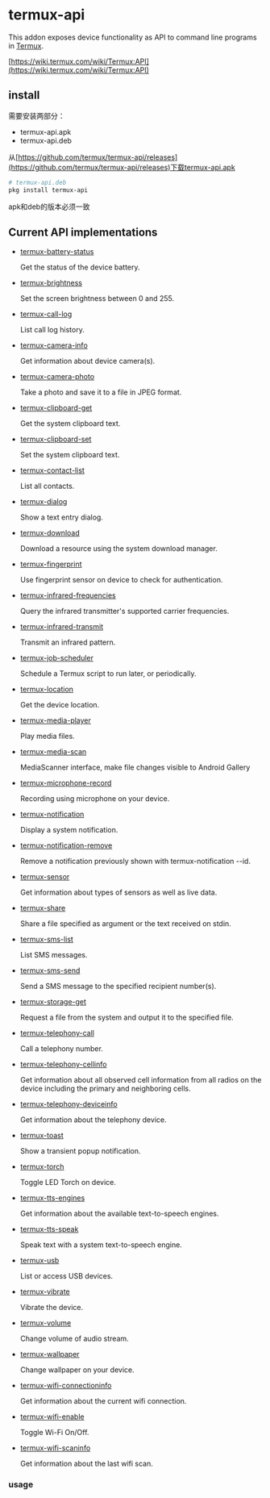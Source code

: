 # termux-api

This addon exposes device functionality as API to command line programs in [Termux](https://github.com/termux/).


[https://wiki.termux.com/wiki/Termux:API](https://wiki.termux.com/wiki/Termux:API)

## install

需要安装两部分：
- termux-api.apk
- termux-api.deb


从[https://github.com/termux/termux-api/releases](https://github.com/termux/termux-api/releases)下载termux-api.apk


``` bash
# termux-api.deb
pkg install termux-api
```

apk和deb的版本必须一致

## Current API implementations

- [termux-battery-status](https://wiki.termux.com/wiki/Termux-battery-status)

  Get the status of the device battery.

- [termux-brightness](https://wiki.termux.com/wiki/Termux-brightness)

  Set the screen brightness between 0 and 255.

- [termux-call-log](https://wiki.termux.com/wiki/Termux-call-log)

  List call log history.

- [termux-camera-info](https://wiki.termux.com/wiki/Termux-camera-info)

  Get information about device camera(s).

- [termux-camera-photo](https://wiki.termux.com/wiki/Termux-camera-photo)

  Take a photo and save it to a file in JPEG format.

- [termux-clipboard-get](https://wiki.termux.com/wiki/Termux-clipboard-get)

  Get the system clipboard text.

- [termux-clipboard-set](https://wiki.termux.com/wiki/Termux-clipboard-set)

  Set the system clipboard text.

- [termux-contact-list](https://wiki.termux.com/wiki/Termux-contact-list)

  List all contacts.

- [termux-dialog](https://wiki.termux.com/wiki/Termux-dialog)

  Show a text entry dialog.

- [termux-download](https://wiki.termux.com/wiki/Termux-download)

  Download a resource using the system download manager.

- [termux-fingerprint](https://wiki.termux.com/wiki/Termux-fingerprint)

  Use fingerprint sensor on device to check for authentication.

- [termux-infrared-frequencies](https://wiki.termux.com/wiki/Termux-infrared-frequencies)

  Query the infrared transmitter's supported carrier frequencies.

- [termux-infrared-transmit](https://wiki.termux.com/wiki/Termux-infrared-transmit)

  Transmit an infrared pattern.

- [termux-job-scheduler](https://wiki.termux.com/index.php?title=Termux-job-scheduler&action=edit&redlink=1)

  Schedule a Termux script to run later, or periodically.

- [termux-location](https://wiki.termux.com/wiki/Termux-location)

  Get the device location.

- [termux-media-player](https://wiki.termux.com/wiki/Termux-media-player)

  Play media files.

- [termux-media-scan](https://wiki.termux.com/wiki/Termux-media-scan)

  MediaScanner interface, make file changes visible to Android Gallery

- [termux-microphone-record](https://wiki.termux.com/wiki/Termux-microphone-record)

  Recording using microphone on your device.

- [termux-notification](https://wiki.termux.com/wiki/Termux-notification)

  Display a system notification.

- [termux-notification-remove](https://wiki.termux.com/wiki/Termux-notification-remove)

  Remove a notification previously shown with termux-notification --id.

- [termux-sensor](https://wiki.termux.com/wiki/Termux-sensor)

  Get information about types of sensors as well as live data.

- [termux-share](https://wiki.termux.com/wiki/Termux-share)

  Share a file specified as argument or the text received on stdin.

- [termux-sms-list](https://wiki.termux.com/wiki/Termux-sms-list)

  List SMS messages.

- [termux-sms-send](https://wiki.termux.com/wiki/Termux-sms-send)

  Send a SMS message to the specified recipient number(s).

- [termux-storage-get](https://wiki.termux.com/wiki/Termux-storage-get)

  Request a file from the system and output it to the specified file.

- [termux-telephony-call](https://wiki.termux.com/wiki/Termux-telephony-call)

  Call a telephony number.

- [termux-telephony-cellinfo](https://wiki.termux.com/wiki/Termux-telephony-cellinfo)

  Get information about all observed cell information from all radios on the device including the primary and neighboring cells.

- [termux-telephony-deviceinfo](https://wiki.termux.com/wiki/Termux-telephony-deviceinfo)

  Get information about the telephony device.

- [termux-toast](https://wiki.termux.com/wiki/Termux-toast)

  Show a transient popup notification.

- [termux-torch](https://wiki.termux.com/wiki/Termux-torch)

  Toggle LED Torch on device.

- [termux-tts-engines](https://wiki.termux.com/wiki/Termux-tts-engines)

  Get information about the available text-to-speech engines.

- [termux-tts-speak](https://wiki.termux.com/wiki/Termux-tts-speak)

  Speak text with a system text-to-speech engine.

- [termux-usb](https://wiki.termux.com/wiki/Termux-usb)

  List or access USB devices.

- [termux-vibrate](https://wiki.termux.com/wiki/Termux-vibrate)

  Vibrate the device.

- [termux-volume](https://wiki.termux.com/wiki/Termux-volume)

  Change volume of audio stream.

- [termux-wallpaper](https://wiki.termux.com/wiki/Termux-wallpaper)

  Change wallpaper on your device.

- [termux-wifi-connectioninfo](https://wiki.termux.com/wiki/Termux-wifi-connectioninfo)

  Get information about the current wifi connection.

- [termux-wifi-enable](https://wiki.termux.com/wiki/Termux-wifi-enable)

  Toggle Wi-Fi On/Off.

- [termux-wifi-scaninfo](https://wiki.termux.com/wiki/Termux-wifi-scaninfo)

  Get information about the last wifi scan.


### usage
